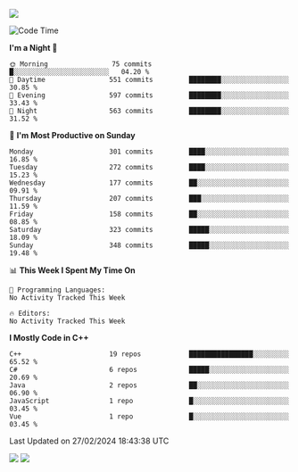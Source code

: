 ![](https://komarev.com/ghpvc/?username=lilpidgey&color=red)
<!--START_SECTION:waka-->
![Code Time](http://img.shields.io/badge/Code%20Time-1%2C491%20hrs%2018%20mins-blue)

**I'm a Night 🦉** 

```text
🌞 Morning                75 commits          █░░░░░░░░░░░░░░░░░░░░░░░░   04.20 % 
🌆 Daytime                551 commits         ████████░░░░░░░░░░░░░░░░░   30.85 % 
🌃 Evening                597 commits         ████████░░░░░░░░░░░░░░░░░   33.43 % 
🌙 Night                  563 commits         ████████░░░░░░░░░░░░░░░░░   31.52 % 
```
📅 **I'm Most Productive on Sunday** 

```text
Monday                   301 commits         ████░░░░░░░░░░░░░░░░░░░░░   16.85 % 
Tuesday                  272 commits         ████░░░░░░░░░░░░░░░░░░░░░   15.23 % 
Wednesday                177 commits         ██░░░░░░░░░░░░░░░░░░░░░░░   09.91 % 
Thursday                 207 commits         ███░░░░░░░░░░░░░░░░░░░░░░   11.59 % 
Friday                   158 commits         ██░░░░░░░░░░░░░░░░░░░░░░░   08.85 % 
Saturday                 323 commits         █████░░░░░░░░░░░░░░░░░░░░   18.09 % 
Sunday                   348 commits         █████░░░░░░░░░░░░░░░░░░░░   19.48 % 
```


📊 **This Week I Spent My Time On** 

```text
💬 Programming Languages: 
No Activity Tracked This Week

🔥 Editors: 
No Activity Tracked This Week
```

**I Mostly Code in C++** 

```text
C++                      19 repos            ████████████████░░░░░░░░░   65.52 % 
C#                       6 repos             █████░░░░░░░░░░░░░░░░░░░░   20.69 % 
Java                     2 repos             ██░░░░░░░░░░░░░░░░░░░░░░░   06.90 % 
JavaScript               1 repo              █░░░░░░░░░░░░░░░░░░░░░░░░   03.45 % 
Vue                      1 repo              █░░░░░░░░░░░░░░░░░░░░░░░░   03.45 % 
```




 Last Updated on 27/02/2024 18:43:38 UTC
<!--END_SECTION:waka-->
![](https://hit.yhype.me/github/profile?user_id=42968544)
![](https://komarev.com/ghpvc/?lilpidgey)
